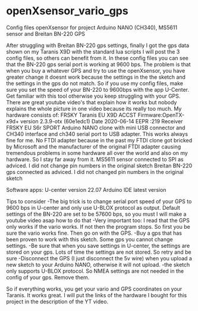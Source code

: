 # openXsensor_vario_gps
Config files openXsensor for project Arduino NANO (CH340), MS5611 sensor and Breitan BN-220 GPS

After struggling with Breitan BN-220 gps settings, finally I got the gps data shown on my Taranis X9D with the standard lua scripts
I will post the 3 config files, so others can benefit from it.
In these config files you can see that the BN-220 gps serial port is working at 9600 bps.
The problem is that when you buy a whatever GPS and try to use the openXsensor, you have greater change it doesnt work because the settings in the the sketch and the settings in the gps do not match.
So if you use my config files, make sure you set the speed of your BN-220 to 9600bps with the app U-Center. Get familiar with this tool otherwise you keep struggling with your GPS. There are great youtube video's that explain how it works but nobody explains the whole picture in one video because its really too much.
My hardware consists of:
FRSKY Taranis EU X9D ACCST Firmware:OpenTX-x9d+ version 2.3.9-otx (60e1edc1) Date 2020-06-14  EEPR :219
Receiver FRSKY EU S6r SPORT
Arduino NANO clone with mini USB connector and CH340 interface and ch340 serial port to USB adapter. This works always fine for me. No FTDI adapter because in the past my FTDI clone got bricked by Microsoft and the manufacturer of the original FTDI adapter causing tremendous problems in some hardware all over the world and also on my hardware. So I stay far away from it.
MS5611 sensor connected to SPI as adviced. I did not change pin numbers in the original sketch
Breitan BN-220 gps connected as adviced. I did not changed pin numbers in the original sketch

Software apps: U-center version 22.07
Arduino IDE latest version

Tips to consider
-The big trick is to change serial port speed of your GPS to 9600 bps in U-center and only use U-BLOX protocol as output. Default settings of the BN-220 are set to be 57600 bps, so you must 
I will make a youtube video asap how to do that
-Very important too: I read that the GPS only works if the vario works. If not then the program stops. So first you be sure the vario works fine. Then go on with the GPS.
-Buy a gps that has been proven to work with this sketch. Some gps you cannot change settings.
-Be sure that when you save settings in U-center, the settings are stored on your gps. Lots of time the settings are not stored. So retry and be sure
-Disconnect the GPS (I just disconnect the 5v wire) when you upload a new sketch to your Arduino NANO, otherwise it will not upload.
-the sketch only supports U-BLOX protocol. So NMEA settings are not needed in the config of your gps. Remove them.

So if everything works, you get your vario and GPS coordinates on your Taranis. It works great.
I will put the links of the hardware I bought for this project in the description of the YT video.
